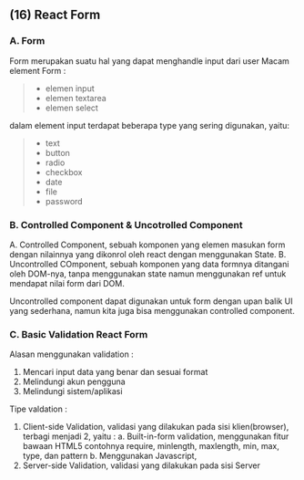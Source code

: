 ## **(16) React Form**

### A. Form

Form merupakan suatu hal yang dapat menghandle input dari user
Macam element Form :

> - elemen input
> - elemen textarea
> - elemen select

dalam element input terdapat beberapa type yang sering digunakan, yaitu:

> - text
> - button
> - radio
> - checkbox
> - date
> - file
> - password

### B. Controlled Component & Uncotrolled Component

A. Controlled Component, sebuah komponen yang elemen masukan form dengan nilainnya yang dikonrol oleh react dengan menggunakan State.
B. Uncontrolled COmponent, sebuah komponen yang data formnya ditangani oleh DOM-nya, tanpa menggunakan state namun menggunakan ref untuk mendapat nilai form dari DOM.

Uncontrolled component dapat digunakan untuk form dengan upan balik UI yang sederhana, namun kita juga bisa menggunakan controlled component.

### C. Basic Validation React Form

Alasan menggunakan validation :

1. Mencari input data yang benar dan sesuai format
2. Melindungi akun pengguna
3. Melindungi sistem/aplikasi

Tipe valdation :

1. Client-side Validation, validasi yang dilakukan pada sisi klien(browser), terbagi menjadi 2, yaitu :
   a. Built-in-form validation, menggunakan fitur bawaan HTML5 contohnya require, minlength, maxlength, min, max, type, dan pattern
   b. Menggunakan Javascript,
2. Server-side Validation, validasi yang dilakukan pada sisi Server
